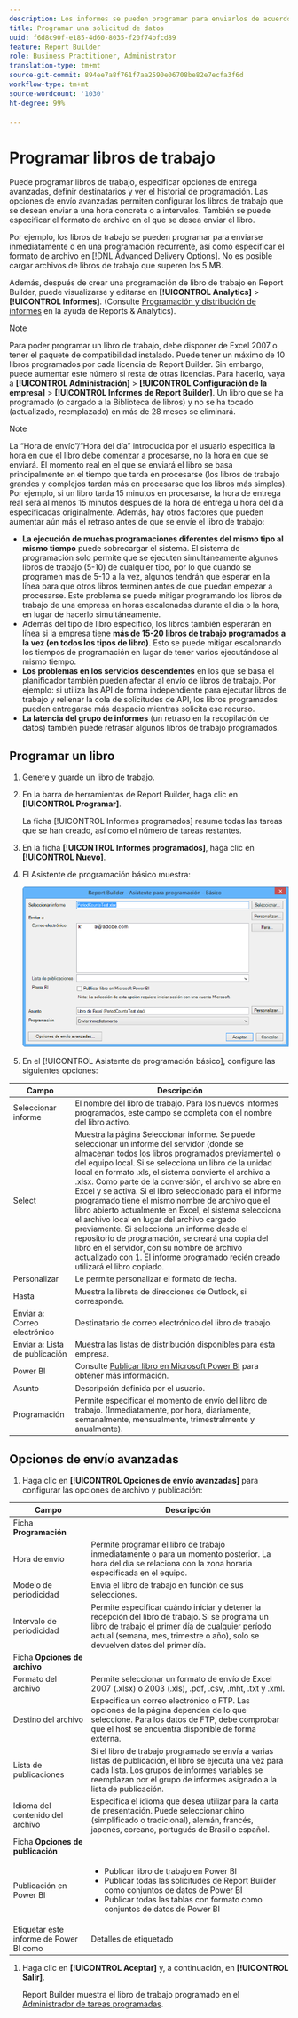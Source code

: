 ```yaml
---
description: Los informes se pueden programar para enviarlos de acuerdo al formato de archivo y la hora que se definan.
title: Programar una solicitud de datos
uuid: f6d8c90f-e185-4d60-8035-f20f74bfcd89
feature: Report Builder
role: Business Practitioner, Administrator
translation-type: tm+mt
source-git-commit: 894ee7a8f761f7aa2590e06708be82e7ecfa3f6d
workflow-type: tm+mt
source-wordcount: '1030'
ht-degree: 99%

---
```



# Programar libros de trabajo

Puede programar libros de trabajo, especificar opciones de entrega avanzadas, definir destinatarios y ver el historial de programación. Las opciones de envío avanzadas permiten configurar los libros de trabajo que se desean enviar a una hora concreta o a intervalos. También se puede especificar el formato de archivo en el que se desea enviar el libro.

Por ejemplo, los libros de trabajo se pueden programar para enviarse inmediatamente o en una programación recurrente, así como especificar el formato de archivo en [!DNL Advanced Delivery Options]. No es posible cargar archivos de libros de trabajo que superen los 5 MB.

Además, después de crear una programación de libro de trabajo en Report Builder, puede visualizarse y editarse en **[!UICONTROL Analytics]** > **[!UICONTROL Informes]**. (Consulte [Programación y distribución de informes](/help/analyze/reports-analytics/scheduling.md) en la ayuda de Reports &amp; Analytics).

>[!NOTE]
>
>Para poder programar un libro de trabajo, debe disponer de Excel 2007 o tener el paquete de compatibilidad instalado. Puede tener un máximo de 10 libros programados por cada licencia de Report Builder. Sin embargo, puede aumentar este número si resta de otras licencias. Para hacerlo, vaya a **[!UICONTROL Administración]** > **[!UICONTROL Configuración de la empresa]** > **[!UICONTROL Informes de Report Builder]**. Un libro que se ha programado (o cargado a la Biblioteca de libros) y no se ha tocado (actualizado, reemplazado) en más de 28 meses se eliminará.

>[!NOTE]
>
>La “Hora de envío”/“Hora del día” introducida por el usuario especifica la hora en que el libro debe comenzar a procesarse, no la hora en que se enviará. El momento real en el que se enviará el libro se basa principalmente en el tiempo que tarda en procesarse (los libros de trabajo grandes y complejos tardan más en procesarse que los libros más simples). Por ejemplo, si un libro tarda 15 minutos en procesarse, la hora de entrega real será al menos 15 minutos después de la hora de entrega u hora del día especificadas originalmente.
>Además, hay otros factores que pueden aumentar aún más el retraso antes de que se envíe el libro de trabajo:
>
> * **La ejecución de muchas programaciones diferentes del mismo tipo al mismo tiempo** puede sobrecargar el sistema. El sistema de programación solo permite que se ejecuten simultáneamente algunos libros de trabajo (5-10) de cualquier tipo, por lo que cuando se programen más de 5-10 a la vez, algunos tendrán que esperar en la línea para que otros libros terminen antes de que puedan empezar a procesarse. Este problema se puede mitigar programando los libros de trabajo de una empresa en horas escalonadas durante el día o la hora, en lugar de hacerlo simultáneamente.
> * Además del tipo de libro específico, los libros también esperarán en línea si la empresa tiene **más de 15-20 libros de trabajo programados a la vez (en todos los tipos de libro)**. Esto se puede mitigar escalonando los tiempos de programación en lugar de tener varios ejecutándose al mismo tiempo.
> * **Los problemas en los servicios descendentes** en los que se basa el planificador también pueden afectar al envío de libros de trabajo. Por ejemplo: si utiliza las API de forma independiente para ejecutar libros de trabajo y rellenar la cola de solicitudes de API, los libros programados pueden entregarse más despacio mientras solicita ese recurso.
> * **La latencia del grupo de informes** (un retraso en la recopilación de datos) también puede retrasar algunos libros de trabajo programados.


## Programar un libro

1. Genere y guarde un libro de trabajo.
1. En la barra de herramientas de Report Builder, haga clic en **[!UICONTROL Programar]**.

   La ficha [!UICONTROL Informes programados] resume todas las tareas que se han creado, así como el número de tareas restantes.
1. En la ficha **[!UICONTROL Informes programados]**, haga clic en **[!UICONTROL Nuevo]**.
1. El Asistente de programación básico muestra:

   ![](assets/simple-schedule-wizard.png)

1. En el [!UICONTROL Asistente de programación básico], configure las siguientes opciones:

| Campo | Descripción |
|--- |--- |
| Seleccionar informe | El nombre del libro de trabajo. Para los nuevos informes programados, este campo se completa con el nombre del libro activo. |
| Select | Muestra la página Seleccionar informe. Se puede seleccionar un informe del servidor (donde se almacenan todos los libros programados previamente) o del equipo local. Si se selecciona un libro de la unidad local en formato .xls, el sistema convierte el archivo a .xlsx. Como parte de la conversión, el archivo se abre en Excel y se activa. Si el libro seleccionado para el informe programado tiene el mismo nombre de archivo que el libro abierto actualmente en Excel, el sistema selecciona el archivo local en lugar del archivo cargado previamente. Si selecciona un informe desde el repositorio de programación, se creará una copia del libro en el servidor, con su nombre de archivo actualizado con 1. El informe programado recién creado utilizará el libro copiado. |
| Personalizar | Le permite personalizar el formato de fecha. |
| Hasta | Muestra la libreta de direcciones de Outlook, si corresponde. |
| Enviar a: Correo electrónico | Destinatario de correo electrónico del libro de trabajo. |
| Enviar a: Lista de publicación | Muestra las listas de distribución disponibles para esta empresa. |
| Power BI | Consulte [Publicar libro en Microsoft Power BI](/help/analyze/report-builder/c-publish-power-bi/integration-power-bi.md) para obtener más información. |
| Asunto | Descripción definida por el usuario. |
| Programación | Permite especificar el momento de envío del libro de trabajo. (Inmediatamente, por hora, diariamente, semanalmente, mensualmente, trimestralmente y anualmente). |

## Opciones de envío avanzadas

1. Haga clic en **[!UICONTROL Opciones de envío avanzadas]** para configurar las opciones de archivo y publicación:

| Campo | Descripción |
|--- |--- |
| Ficha **Programación** |  |
| Hora de envío | Permite programar el libro de trabajo inmediatamente o para un momento posterior. La hora del día se relaciona con la zona horaria especificada en el equipo. |
| Modelo de periodicidad | Envía el libro de trabajo en función de sus selecciones. |
| Intervalo de periodicidad | Permite especificar cuándo iniciar y detener la recepción del libro de trabajo.   Si se programa un libro de trabajo el primer día de cualquier período actual (semana, mes, trimestre o año), solo se devuelven datos del primer día. |
| Ficha **Opciones de archivo** |  |
| Formato del archivo | Permite seleccionar un formato de envío de Excel 2007 (.xlsx) o 2003 (.xls), .pdf, .csv, .mht, .txt y .xml. |
| Destino del archivo | Especifica un correo electrónico o FTP. Las opciones de la página dependen de lo que seleccione. Para los datos de FTP, debe comprobar que el host se encuentra disponible de forma externa. |
| Lista de publicaciones | Si el libro de trabajo programado se envía a varias listas de publicación, el libro se ejecuta una vez para cada lista. Los grupos de informes variables se reemplazan por el grupo de informes asignado a la lista de publicación. |
| Idioma del contenido del archivo | Especifica el idioma que desea utilizar para la carta de presentación. Puede seleccionar chino (simplificado o tradicional), alemán, francés, japonés, coreano, portugués de Brasil o español. |
| Ficha **Opciones de publicación** |  |
| Publicación en Power BI | <ul><li>Publicar libro de trabajo en Power BI</li><li>Publicar todas las solicitudes de Report Builder como conjuntos de datos de Power BI</li><li>Publicar todas las tablas con formato como conjuntos de datos de Power BI</li></ul> |
| Etiquetar este informe de Power BI como | Detalles de etiquetado |

1. Haga clic en **[!UICONTROL Aceptar]** y, a continuación, en **[!UICONTROL Salir]**.

   Report Builder muestra el libro de trabajo programado en el [Administrador de tareas programadas](/help/analyze/report-builder/r-arb-scheduled-reports.md).

